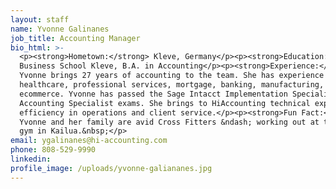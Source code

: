 ```yaml
---
layout: staff
name: Yvonne Galinanes
job_title: Accounting Manager
bio_html: >-
  <p><strong>Hometown:</strong> Kleve, Germany</p><p><strong>Education:</strong>
  Business School Kleve, B.A. in Accounting</p><p><strong>Experience:</strong>
  Yvonne brings 27 years of accounting to the team. She has experience in
  healthcare, professional services, mortgage, banking, manufacturing, and
  ecommerce. Yvonne has passed the Sage Intacct Implementation Specialist and
  Accounting Specialist exams. She brings to HiAccounting technical expertise,
  efficiency in operations and client service.</p><p><strong>Fun Fact:</strong>
  Yvonne and her family are avid Cross Fitters &ndash; working out at their home
  gym in Kailua.&nbsp;</p>
email: ygalinanes@hi-accounting.com
phone: 808-529-9990
linkedin:
profile_image: /uploads/yvonne-galiananes.jpg
---
```


